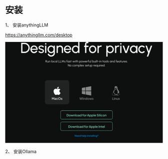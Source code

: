 

# 安装

1、 安装anythingLLM

https://anythingllm.com/desktop

![image-20250115210714384](打造本地的大模型环境/image-20250115210714384-6946438.png)



2、 安装Ollama

